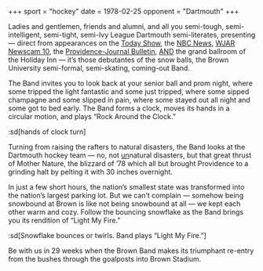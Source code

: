 +++
sport = "hockey"
date = 1978-02-25
opponent = "Dartmouth"
+++

Ladies and gentlemen, friends and alumni, and all you semi-tough, semi-intelligent, semi-tight, semi-Ivy League Dartmouth semi-literates, presenting — direct from appearances on the <u>Today Show</u>, the <u>NBC News</u>, <u>WJAR Newscam 10</u>, the <u>Providence-Journal Bulletin</u>, <u>AND</u> the grand ballroom of the Holiday Inn — it’s those debutantes of the snow balls, the Brown University semi-formal, semi-skating, coming-out Band.

The Band invites you to look back at your senior ball and prom night, where some tripped the light fantastic and some just tripped, where some sipped champagne and some slipped in pain, where some stayed out all night and some got to bed early. The Band forms a clock, moves its hands in a circular motion, and plays “Rock Around the Clock.”

:sd[hands of clock turn]

Turning from raising the rafters to natural disasters, the Band looks at the Dartmouth hockey team — no, not <u>un</u>natural disasters, but that great thrust of Mother Nature, the blizzard of ’78 which all but brought Providence to a grinding halt by pelting it with 30 inches overnight.

In just a few short hours, the nation’s smallest state was transformed into the nation’s largest parking lot. But we can’t complain — somehow being snowbound at Brown is like not being snowbound at all — we kept each other warm and cozy. Follow the bouncing snowflake as the Band brings you its rendition of “Light My Fire.”

:sd[Snowflake bounces or twirls. Band plays “Light My Fire.”]

Be with us in 29 weeks when the Brown Band makes its triumphant re-entry from the bushes through the goalposts into Brown Stadium.
